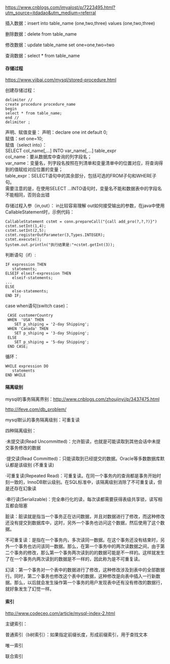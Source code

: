 https://www.cnblogs.com/imyalost/p/7223495.html?utm_source=itdadao&utm_medium=referral

插入数据：insert into table_name (one,two,three) values (one,two,three)

删除数据：delete from table_name

修改数据：update table_name set one=one,two=two

查询数据：select * from table_name

#### 存储过程
https://www.yiibai.com/mysql/stored-procedure.html

创建存储过程：
```
delimiter //
create procedure procedure_name
begin
select * from table_name;
end //
delimiter ;
```

声明、赋值变量：
声明：declare one int default 0;
<br />
赋值：set one=10;
<br />
赋值（select into）：
<br />
SELECT col_name[,...] INTO var_name[,...] table_expr 
<br />
col_name：要从数据库中查询的列字段名；
<br />
var_name：变量名，列字段名按照在列清单和变量清单中的位置对应，将查询得到的值赋给对应位置的变量；
<br />
table_expr：SELECT语句中的其余部分，包括可选的FROM子句和WHERE子句。
<br />
需要注意的是，在使用SELECT …INTO语句时，变量名不能和数据表中的字段名不能相同，否则会出错
<br />

存储过程入参（in,out）：
in比较容易理解
out如何接受输出的参数，在java中使用CallableStatement时，示例代码：
```
CallableStatement cstmt = conn.prepareCall("{call add_pro(?,?,?)}")
cstmt.setInt(1,4);
cstmt.setInt(2,5);
cstmt.registerOutParameter(3,Types.INTEGER);
cstmt.execute();
System.out.println("执行结果是:"+cstmt.getInt(3));
```

判断语句（if）:
```
IF expression THEN
   statements;
ELSEIF elseif-expression THEN
   elseif-statements;
...
ELSE
   else-statements;
END IF;
```

case when语句(switch case)：
```
 CASE customerCountry
 WHEN  'USA' THEN
    SET p_shiping = '2-day Shipping';
 WHEN 'Canada' THEN
    SET p_shiping = '3-day Shipping';
 ELSE
    SET p_shiping = '5-day Shipping';
 END CASE;
```

循环：
```
WHILE expression DO
   statements
END WHILE
```

#### 隔离级别

mysql的事务隔离界别：http://www.cnblogs.com/zhoujinyi/p/3437475.html

http://ifeve.com/db_problem/

mysql默认的事务隔离级别：可重复读

四种隔离级别：

·未提交读(Read Uncommitted)：允许脏读，也就是可能读取到其他会话中未提交事务修改的数据

·提交读(Read Committed)：只能读取到已经提交的数据。Oracle等多数数据库默认都是该级别 (不重复读)

·可重复读(Repeated Read)：可重复读。在同一个事务内的查询都是事务开始时刻一致的，InnoDB默认级别。在SQL标准中，该隔离级别消除了不可重复读，但是还存在幻象读

·串行读(Serializable)：完全串行化的读，每次读都需要获得表级共享锁，读写相互都会阻塞

脏读：脏读就是指当一个事务正在访问数据，并且对数据进行了修改，而这种修改还没有提交到数据库中，这时，另外一个事务也访问这个数据，然后使用了这个数据。

不可重复读：是指在一个事务内，多次读同一数据。在这个事务还没有结束时，另外一个事务也访问该同一数据。那么，在第一个事务中的两次读数据之间，由于第二个事务的修改，那么第一个事务两次读到的的数据可能是不一样的。这样就发生了在一个事务内两次读到的数据是不一样的，因此称为是不可重复读。

幻读：第一个事务对一个表中的数据进行了修改，这种修改涉及到表中的全部数据行。同时，第二个事务也修改这个表中的数据，这种修改是向表中插入一行新数据。那么，以后就会发生操作第一个事务的用户发现表中还有没有修改的数据行，就好象发生了幻觉一样。

#### 索引

http://www.codeceo.com/article/mysql-index-2.html

主键索引：

普通索引（b树索引）：如果指定前缀长度，形成前缀索引，用于查找文本

唯一索引

联合索引



